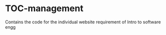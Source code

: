 TOC-management
==============

Contains the code for the individual website requirement of Intro to software engg